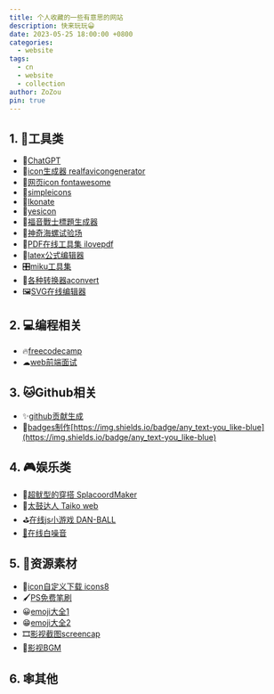 ```yaml
---
title: 个人收藏的一些有意思的网站
description: 快来玩玩😀
date: 2023-05-25 18:00:00 +0800
categories:
  - website
tags:
  - cn
  - website
  - collection
author: ZoZou
pin: true
---
```


## 1. 🔧工具类

- 🤖[ChatGPT](https://chatgpt.com/)
- 📏[icon生成器 realfavicongenerator](https://realfavicongenerator.net/)
- 📏[网页icon fontawesome](https://fontawesome.com/)
- 📏[simpleicons](https://simpleicons.org/)
- 📐[Ikonate](https://ikonate.com/)
- 📐[yesicon](https://yesicon.app/)
- 🎴[福音戰士標題生成器](https://lab.magiconch.com/eva-title/)
- 🐚[神奇海螺试验场](https://lab.magiconch.com/)
- 📑[PDF在线工具集 ilovepdf](https://www.ilovepdf.com/zh-cn)
- 🔣[latex公式编辑器](https://www.latexlive.com/)
- 🎛[miku工具集](https://tools.miku.ac/)
- 🎡[各种转换器aconvert](https://www.aconvert.com/cn/)
- 🖼[SVG在线编辑器](https://www.jyshare.com/more/svgeditor/)

## 2. 💻编程相关
- 🔥[freecodecamp](https://www.freecodecamp.org/learn/)
- ☁[web前端面试](https://vue3js.cn/interview/)

## 3. 🐱Github相关

- ✨[github贡献生成](https://github-contributions.vercel.app/)
- 📌[badges制作](https://shields.io/)[https://img.shields.io/badge/any_text-you_like-blue](https://img.shields.io/badge/any_text-you_like-blue)

## 4. 🎮娱乐类

- 🦑[超鱿型的穿搭 SplacoordMaker](https://splacoordmaker.app/)
- 🥁[太鼓达人 Taiko web](https://cjdgrevival.com/)
- ⛳[在线js小游戏 DAN-BALL](https://dan-ball.jp/en/)
- [🌲在线白噪音](https://asoftmurmur.com/)

## 5. 🎨资源素材

- 🧩[icon自定义下载 icons8](https://icons8.com/)
- 🖌️[PS免费笔刷](https://myphotoshopbrushes.com/)
- 😀[emoji大全1](https://emoji6.com/emojiall/)
- 😁[emoji大全2](https://www.emojiall.com/)
- 🎞[影视截图screencap](https://screenmusings.org/)
- 🎼[影视BGM](https://www.tunefind.com/)

## 6. 🕸其他
